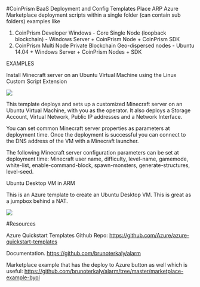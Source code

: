 #CoinPrism BaaS Deployment and Config Templates
Place ARP Azure Marketplace deployment scripts within a single folder (can contain sub folders) examples like

1.  CoinPrism Developer Windows - Core Single Node (loopback blockchain) - Windows Server +  CoinPrism Node +  CoinPrism SDK
2. 	CoinPrism Multi Node Private Blockchain Geo-dispersed nodes - Ubuntu 14.04 + Windows Server + CoinPrism Nodes + SDK


EXAMPLES

Install Minecraft server on an Ubuntu Virtual Machine using the Linux Custom Script Extension

<a href="https://portal.azure.com/#create/Microsoft.Template/uri/https%3A%2F%2Fraw.githubusercontent.com%2FAzure%2Fazure-quickstart-templates%2Fmaster%2Fminecraft-on-ubuntu%2Fazuredeploy.json" target="_blank">
    <img src="http://azuredeploy.net/deploybutton.png"/>
</a>

This template deploys and sets up a customized Minecraft server on an Ubuntu Virtual Machine, with you as the operator. It also deploys a Storage Account, Virtual Network, Public IP addresses and a Network Interface.

You can set common Minecraft server properties as parameters at deployment time. Once the deployment is successful you can connect to the DNS address of the VM with a Minecraft launcher. 

The following Minecraft server configuration parameters can be set at deployment time: Minecraft user name, difficulty, level-name, gamemode, white-list, enable-command-block, spawn-monsters, generate-structures, level-seed.

Ubuntu Desktop VM in ARM

This is an Azure template to create an Ubuntu Desktop VM.  This is great as a jumpbox behind a NAT.

<a href="https://portal.azure.com/#create/Microsoft.Template/uri/https%3A%2F%2Fraw.githubusercontent.com%2FAzure%2Fazure-quickstart-templates%2Fmaster%2Fubuntu-desktop%2Fazuredeploy.json" target="_blank">
    <img src="http://azuredeploy.net/deploybutton.png"/>
</a>

#Resources

Azure Quickstart Templates Github Repo:  https://github.com/Azure/azure-quickstart-templates

Documentation.  https://github.com/brunoterkaly/alarm

Marketplace example that has the deploy to Azure button as well which is useful: https://github.com/brunoterkaly/alarm/tree/master/marketplace-example-byol

